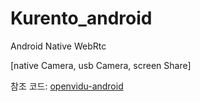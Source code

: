 # Kurento_android

Android Native WebRtc

[native Camera, usb Camera, screen Share]


참조 코드: [openvidu-android][openvidulink]

[openvidulink]: https://github.com/OpenVidu/openvidu-tutorials/tree/master/openvidu-android "openvidu"
